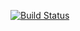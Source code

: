 [![Build Status](https://travis-ci.org/sol/hspec-example.png)](https://travis-ci.org/sol/hspec-example)
